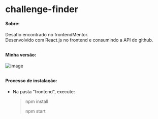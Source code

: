 # challenge-finder

#### Sobre: 
Desafio encontrado no frontendMentor. <br />
Desenvolvido com React.js no frontend e consumindo a API do github.

##

#### Minha versão:
![image](https://user-images.githubusercontent.com/66935004/131235375-7b10e2b1-98bb-49f3-b8d4-fa96fdbecfc8.png)

##

#### Processo de instalação:

- Na pasta "frontend", execute:

  > npm install
  >
  > npm start
